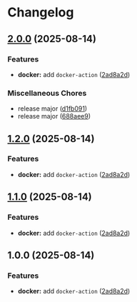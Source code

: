 # Changelog

## [2.0.0](https://github.com/cVladu/try-release-please/compare/v1.2.0...v2.0.0) (2025-08-14)


### Features

* **docker:** add `docker-action` ([2ad8a2d](https://github.com/cVladu/try-release-please/commit/2ad8a2d268523a8f5fe1e6cc84ca50e31ed50b84))


### Miscellaneous Chores

* release major ([d1fb091](https://github.com/cVladu/try-release-please/commit/d1fb0911962dda91782337b6ef3c9551a1a01239))
* release major ([688aee9](https://github.com/cVladu/try-release-please/commit/688aee9250e163cf6d3b3167e1fa93053ba418ec))

## [1.2.0](https://github.com/cVladu/try-release-please/compare/v1.1.0...v1.2.0) (2025-08-14)


### Features

* **docker:** add `docker-action` ([2ad8a2d](https://github.com/cVladu/try-release-please/commit/2ad8a2d268523a8f5fe1e6cc84ca50e31ed50b84))

## [1.1.0](https://github.com/cVladu/try-release-please/compare/v1.0.0...v1.1.0) (2025-08-14)


### Features

* **docker:** add `docker-action` ([2ad8a2d](https://github.com/cVladu/try-release-please/commit/2ad8a2d268523a8f5fe1e6cc84ca50e31ed50b84))

## 1.0.0 (2025-08-14)


### Features

* **docker:** add `docker-action` ([2ad8a2d](https://github.com/cVladu/try-release-please/commit/2ad8a2d268523a8f5fe1e6cc84ca50e31ed50b84))
